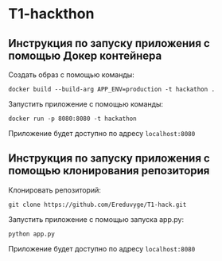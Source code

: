 # T1-hackthon
  
## Инструкция по запуску приложения с помощью Докер контейнера  
  

Создать образ с помощью команды:

    docker build --build-arg APP_ENV=production -t hackathon .

  

Запустить приложение с помощью команды:

    docker run -p 8080:8080 -t hackathon

  

Приложение будет доступно по адресу `localhost:8080`


## Инструкция по запуску приложения с помощью клонирования репозитория
  

Клонировать репозиторий:

    git clone https://github.com/Ereduvyge/T1-hack.git

  

Запустить приложение с помощью запуска app.py:

    python app.py

  

Приложение будет доступно по адресу `localhost:8080`
